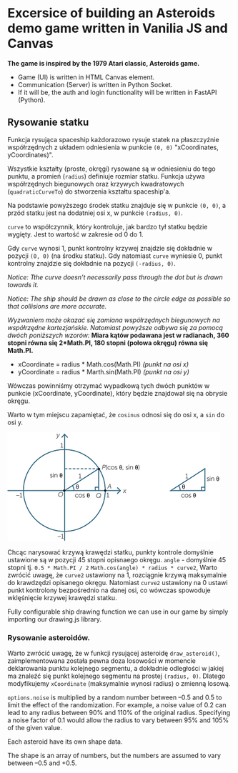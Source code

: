 # Excersice of building an Asteroids demo game written in Vanilia JS and Canvas

**The game is inspired by the 1979 Atari classic, Asteroids game.**

- Game (UI) is written in HTML Canvas element.
- Communication (Server) is written in Python Socket.
- If it will be, the auth and login functionality will be written in FastAPI (Python).

## Rysowanie statku

Funkcja rysująca spaceship każdorazowo rysuje statek na płaszczyźnie współrzędnych z układem odniesienia w punkcie `(0, 0)` "xCoordinates, yCoordinates)".

Wszystkie kształty (proste, okręgi) rysowane są w odniesieniu do tego punktu, a promień (`radius`) definiuje rozmiar statku. Funkcja używa współrzędnych biegunowych oraz krzywych kwadratowych (`quadraticCurveTo`) do stworzenia kształtu spaceship'a.

Na podstawie powyższego środek statku znajduje się w punkcie `(0, 0)`, a przód statku jest na dodatniej osi x, w punkcie `(radius, 0)`.

`curve` to współczynnik, który kontroluje, jak bardzo tył statku będzie wygięty. Jest to wartość w zakresie od 0 do 1.

Gdy `curve` wynosi 1, punkt kontrolny krzywej znajdzie się dokładnie w pozycji `(0, 0)` (na środku statku).
Gdy natomiast `curve` wyniesie 0, punkt kontrolny znajdzie się dokładnie na pozycji `(-radius, 0)`.

_Notice: Tthe curve doesn’t necessarily pass through the dot but is drawn towards it._

_Notice: The ship should be drawn as close to the circle edge as
possible so that collisions are more accurate._

_Wyzwaniem może okazać się zamiana współrzędnych biegunowych na współrzędne kartezjańskie. Natomiast powyższe odbywa się za pomocą dwóch poniższych wzorów:_
**Miara kątów podawana jest w radianach, 360 stopni równa się 2\*Math.PI, 180 stopni (połowa okręgu) równa się Math.PI.**

- xCoordinate = radius \* Math.cos(Math.PI) _(punkt na osi x)_
- yCoordinate = radius \* Marth.sin(Math.PI) _(punkt na osi y)_

Wówczas powinniśmy otrzymać wypadkową tych dwóch punktów w punkcie (xCoordinate, yCoordinate), który będzie znajdował się na obrysie okręgu.

Warto w tym miejscu zapamiętać, że `cosinus` odnosi się do osi x, a `sin` do osi y.

![Sine and cosine of an angle, Math.PI](D5g1.png)

Chcąc narysować krzywą krawędzi statku, punkty kontrole domyślnie ustawione są w pozycji 45 stopni opisnaego okręgu.
`angle` - domyślnie 45 stopni tj. `0.5 * Math.PI / 2`
`Math.cos(angle) * radius * curve2`,
Warto zwrócić uwagę, że `curve2` ustawiony na 1, rozciągnie krzywą maksymalnie do krawdzędzi opisanego okręgu. Natomiast `curve2` ustawiony na 0 ustawi punkt kontrolony bezpośrednio na danej osi, co wówczas spowoduje wklęśnięcie krzywej krawędzi statku.

Fully configurable ship drawing function we
can use in our game by simply importing our drawing.js library.

### Rysowanie asteroidów.

Warto zwrócić uwagę, że w funkcji rysującej asteroidę `draw_asteroid()`, zaimplementowana została pewna doza losowości w momencie deklarowania punktu kolejnego segmentu, a dokładnie odległości w jakiej ma znaleźć się punkt kolejnego segmentu na prostej `(radius, 0)`. Dlatego modyfikujemy `xCoordinate` (maksymalnie wynosi radius) o zmienną losową.

`options.noise` is multiplied by a random number between –0.5 and 0.5 to limit the
effect of the randomization. For example, a noise value of 0.2 can lead to any
radius between 90% and 110% of the original radius. Specifying a noise factor
of 0.1 would allow the radius to vary between 95% and 105% of the given value.

Each asteroid have its own shape data.

The shape is an array of numbers, but the numbers are assumed to vary between –0.5 and +0.5.
